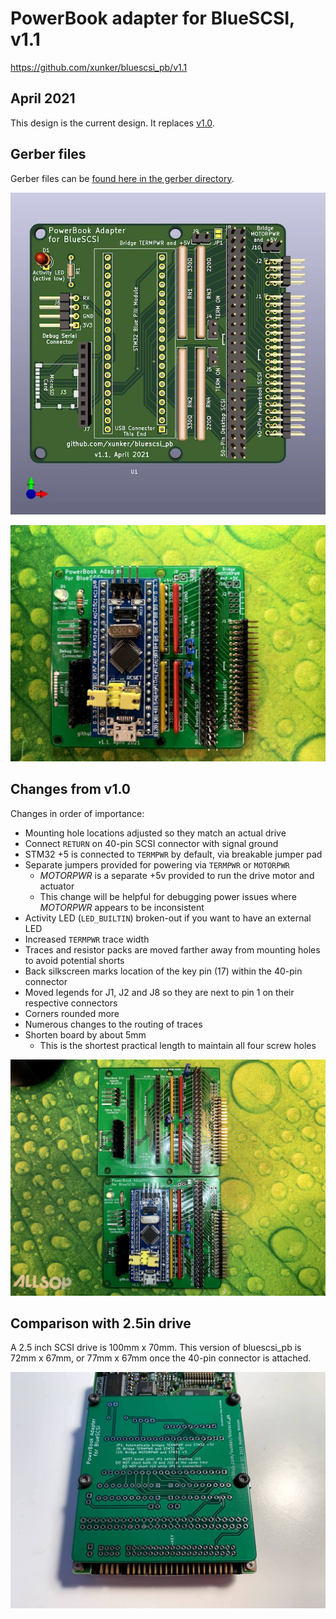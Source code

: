 # PowerBook adapter for BlueSCSI, v1.1

https://github.com/xunker/bluescsi_pb/v1.1

## April 2021

This design is the current design. It replaces [v1.0](../v1.0).

## Gerber files

Gerber files can be [found here in the gerber directory](gerber).

![3D rendering of bluescsi_pb v1.1 board ](../images/pcb_v1.1_render.jpg)

![Picture of bluescsi_pb connected to PowerBook 520c](bluescsi_pb_v1.1.jpg)

## Changes from v1.0

Changes in order of importance:
* Mounting hole locations adjusted so they match an actual drive
* Connect `RETURN` on 40-pin SCSI connector with signal ground
* STM32 +5 is connected to `TERMPWR` by default, via breakable jumper pad
* Separate jumpers provided for powering via `TERMPWR` or `MOTORPWR`
  - *MOTORPWR* is a separate +5v provided to run the drive motor and actuator
  - This change will be helpful for debugging power issues where *MOTORPWR* appears to be inconsistent
* Activity LED (`LED_BUILTIN`) broken-out if you want to have an external LED
* Increased `TERMPWR` trace width
* Traces and resistor packs are moved farther away from mounting holes to avoid potential shorts
* Back silkscreen marks location of the key pin (17) within the 40-pin connector
* Moved legends for J1, J2 and J8 so they are next to pin 1 on their respective connectors
* Corners rounded more
* Numerous changes to the routing of traces
* Shorten board by about 5mm
  - This is the shortest practical length to maintain all four screw holes

![v1.0 and v1.1 side-by-side to show differences](v1_0_and_v1_1_side_by_side.jpg)


## Comparison with 2.5in drive

A 2.5 inch SCSI drive is 100mm x 70mm. This version of bluescsi_pb is 72mm x 67mm, or 77mm x 67mm once the 40-pin connector is attached.

![Picture of bare bluescsi_pb board attached to bottom of 2.5in SCSI drive to show size differences](drive_comparison.jpg)

